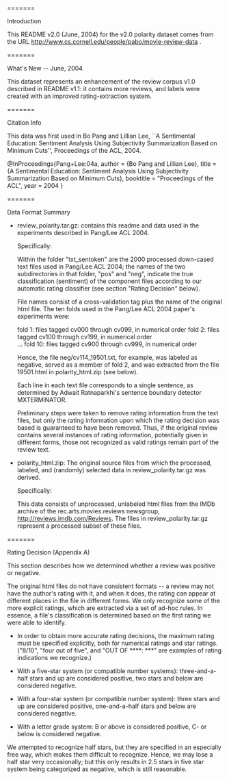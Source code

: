 =======

Introduction

This README v2.0 (June, 2004) for the v2.0 polarity dataset comes from
the URL http://www.cs.cornell.edu/people/pabo/movie-review-data .

=======

What's New -- June, 2004

This dataset represents an enhancement of the review corpus v1.0
described in README v1.1: it contains more reviews, and labels were
created with an improved rating-extraction system.

=======

Citation Info 

This data was first used in Bo Pang and Lillian Lee,
``A Sentimental Education: Sentiment Analysis Using Subjectivity Summarization 
Based on Minimum Cuts'',  Proceedings of the ACL, 2004.

@InProceedings{Pang+Lee:04a,
  author =       {Bo Pang and Lillian Lee},
  title =        {A Sentimental Education: Sentiment Analysis Using Subjectivity Summarization Based on Minimum Cuts},
  booktitle =    "Proceedings of the ACL",
  year =         2004
}

=======

Data Format Summary 

- review_polarity.tar.gz: contains this readme and  data used in
  the experiments described in Pang/Lee ACL 2004.

  Specifically:

  Within the folder "txt_sentoken" are the 2000 processed down-cased
  text files used in Pang/Lee ACL 2004; the names of the two
  subdirectories in that folder, "pos" and "neg", indicate the true
  classification (sentiment) of the component files according to our
  automatic rating classifier (see section "Rating Decision" below).

  File names consist of a cross-validation tag plus the name of the
  original html file.  The ten folds used in the Pang/Lee ACL 2004 paper's
  experiments were:

     fold 1: files tagged cv000 through cv099, in numerical order
     fold 2: files tagged cv100 through cv199, in numerical order     
     ...
     fold 10: files tagged cv900 through cv999, in numerical order

  Hence, the file neg/cv114_19501.txt, for example, was labeled as
  negative, served as a member of fold 2, and was extracted from the
  file 19501.html in polarity_html.zip (see below).

  Each line in each text file corresponds to a single sentence, as
  determined by Adwait Ratnaparkhi's sentence boundary detector
  MXTERMINATOR.
 
  Preliminary steps were taken to remove rating information from the
  text files, but only the rating information upon which the rating
  decision was based is guaranteed to have been removed. Thus, if the
  original review contains several instances of rating information,
  potentially given in different forms, those not recognized as valid
  ratings remain part of the review text.
	
- polarity_html.zip: The original source files from which the
  processed, labeled, and (randomly) selected data in
  review_polarity.tar.gz was derived.

  Specifically:  

  This data consists of unprocessed, unlabeled html files from the
  IMDb archive of the rec.arts.movies.reviews newsgroup,
  http://reviews.imdb.com/Reviews. The files in review_polarity.tar.gz
  represent a processed subset of these files. 

=======

Rating Decision (Appendix A)

This section describes how we determined whether a review was positive
or negative.

The original html files do not have consistent formats -- a review may
not have the author's rating with it, and when it does, the rating can
appear at different places in the file in different forms.  We only
recognize some of the more explicit ratings, which are extracted via a
set of ad-hoc rules.  In essence, a file's classification is determined
based on the first rating we were able to identify.


- In order to obtain more accurate rating decisions, the maximum
	rating must be specified explicitly, both for numerical ratings
	and star ratings.  ("8/10", "four out of five", and "OUT OF
	****: ***" are examples of rating indications we recognize.)

- With a five-star system (or compatible number systems):
	three-and-a-half stars and up are considered positive, 
	two stars and below are considered negative.
- With a four-star system (or compatible number system):
	three stars and up are considered positive, 
	one-and-a-half stars and below are considered negative.  
- With a letter grade system:
	B or above is considered positive,
	C- or below is considered negative.

We attempted to recognize half stars, but they are specified in an
especially free way, which makes them difficult to recognize.  Hence,
we may lose a half star very occasionally; but this only results in 2.5
stars in five star system being categorized as negative, which is 
still reasonable.
